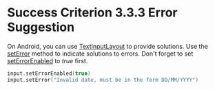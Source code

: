 # Success Criterion 3.3.3 Error Suggestion

On Android, you can use [TextInputLayout](https://developer.android.com/reference/com/google/android/material/textfield/TextInputLayout) to provide solutions. Use the [setError](https://developer.android.com/reference/com/google/android/material/textfield/TextInputLayout#seterror) method to indicate solutions to errors. Don't forget to set [setErrorEnabled](https://developer.android.com/reference/com/google/android/material/textfield/TextInputLayout#setErrorEnabled(boolean)) to _true_ first.

```kotlin
input.setErrorEnabled(true)
input.setError("Invalid date, must be in the form DD/MM/YYYY")
```
